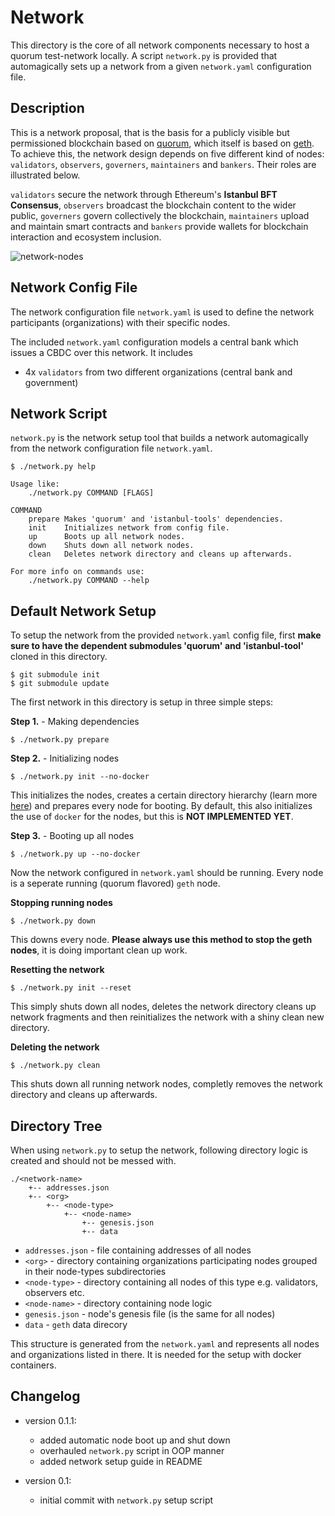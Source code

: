 # Network

This directory is the core of all network components necessary to host a quorum test-network locally. A script `network.py` is provided that automagically sets up a network from a given `network.yaml` configuration file.

## Description

This is a network proposal, that is the basis for a publicly visible but permissioned blockchain based on [quorum](https://github.com/jpmorganchase/quorum), which itself is based on [geth](https://github.com/ethereum/go-ethereum). To achieve this, the network design depends on five different kind of nodes: `validators`, `observers`, `governers`, `maintainers` and `bankers`. Their roles are illustrated below.

`validators` secure the network through Ethereum's **Istanbul BFT Consensus**, `observers` broadcast the blockchain content to the wider public, `governers` govern collectively the blockchain, `maintainers` upload and maintain smart contracts and `bankers` provide wallets for blockchain interaction and ecosystem inclusion.

![network-nodes](https://raw.githubusercontent.com/hohmannr/DLT4PI-CBDC/master/pics/network-nodes.png)

## Network Config File

The network configuration file `network.yaml` is used to define the network participants (organizations) with their specific nodes.

<!-- TODO: DESCRIBE NETWORK CONFIG FILE MORE -->

The included `network.yaml` configuration models a central bank which issues a CBDC over this network. It includes

- 4x `validators` from two different organizations (central bank and government)

<!-- TODO: ADD NODES HERE -->

## Network Script

`network.py` is the network setup tool that builds a network automagically from the network configuration file `network.yaml`.

```
$ ./network.py help

Usage like:
    ./network.py COMMAND [FLAGS]

COMMAND
    prepare	Makes 'quorum' and 'istanbul-tools' dependencies.
    init	Initializes network from config file.
    up		Boots up all network nodes.
    down	Shuts down all network nodes.
    clean	Deletes network directory and cleans up afterwards.

For more info on commands use:
    ./network.py COMMAND --help
```

## Default Network Setup

To setup the network from the provided `network.yaml` config file, first **make sure to have the dependent submodules 'quorum' and 'istanbul-tool'** cloned in this directory.

```
$ git submodule init
$ git submodule update
```

The first network in this directory is setup in three simple steps:

**Step 1.** - Making dependencies

```
$ ./network.py prepare
```

**Step 2.** - Initializing nodes

```
$ ./network.py init --no-docker
```

This initializes the nodes, creates a certain directory hierarchy (learn more [here](#directory-tree)) and prepares every node for booting. By default, this also initializes the use of `docker` for the nodes, but this is **NOT IMPLEMENTED YET**.

**Step 3.** - Booting up all nodes

```
$ ./network.py up --no-docker
```

Now the network configured in `network.yaml` should be running.
Every node is a seperate running (quorum flavored) `geth` node.

**Stopping running nodes**

```
$ ./network.py down
```

This downs every node. **Please always use this method to stop the geth nodes**, it is doing important clean up work.

**Resetting the network**

```
$ ./network.py init --reset
```

This simply shuts down all nodes, deletes the network directory cleans up network fragments and then reinitializes the network with a shiny clean new directory.

**Deleting the network**

```
$ ./network.py clean
```

This shuts down all running network nodes, completly removes the network directory and cleans up afterwards.

## Directory Tree

When using `network.py` to setup the network, following directory logic is created and should not be messed with.

```
./<network-name>
    +-- addresses.json
    +-- <org>
        +-- <node-type>
            +-- <node-name>
                +-- genesis.json
                +-- data
```

- `addresses.json` - file containing addresses of all nodes
- `<org>` - directory containing organizations participating nodes grouped in their node-types subdirectories
- `<node-type>` - directory containing all nodes of this type e.g. validators, observers etc.
- `<node-name>` - directory containing node logic
- `genesis.json` - node's genesis file (is the same for all nodes)
- `data` - `geth` data direcory

This structure is generated from the `network.yaml` and represents all nodes and organizations listed in there. It is needed for the setup with docker containers.

## Changelog

- version 0.1.1:
    - added automatic node boot up and shut down
    - overhauled `network.py` script in OOP manner
    - added network setup guide in README

- version 0.1:
    - initial commit with `network.py` setup script

